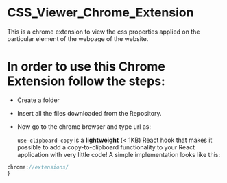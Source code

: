 # CSS_Viewer_Chrome_Extension
This is a chrome extension to view the css properties applied on the particular element of the webpage of the website.

# In order to use this Chrome Extension follow the steps:
- Create a folder
- Insert all the files downloaded from the Repository.
- Now go to the chrome browser and type url as:

  
  `use-clipboard-copy` is a **lightweight** (< 1KB) React hook that makes it possible to add a copy-to-clipboard functionality to your React application with very little code! A simple implementation looks like this:

```js
chrome://extensions/
}
```
